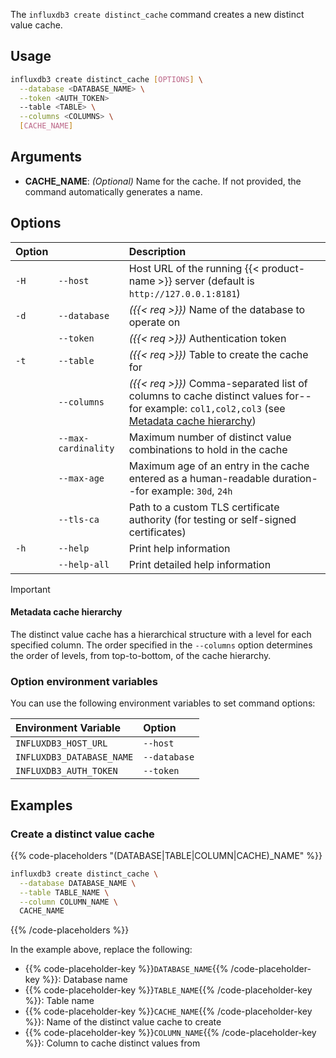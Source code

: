 
The `influxdb3 create distinct_cache` command creates a new distinct value cache.

## Usage

<!--pytest.mark.skip-->

```bash
influxdb3 create distinct_cache [OPTIONS] \
  --database <DATABASE_NAME> \
  --token <AUTH_TOKEN>
  --table <TABLE> \
  --columns <COLUMNS> \
  [CACHE_NAME]
```

## Arguments

- **CACHE_NAME**: _(Optional)_ Name for the cache.
  If not provided, the command automatically generates a name.

## Options

| Option |                     | Description                                                                                                                                                             |
| :----- | :------------------ | :---------------------------------------------------------------------------------------------------------------------------------------------------------------------- |
| `-H`   | `--host`            | Host URL of the running {{< product-name >}} server (default is `http://127.0.0.1:8181`)                                                                                |
| `-d`   | `--database`        | _({{< req >}})_ Name of the database to operate on                                                                                                                      |
|        | `--token`           | _({{< req >}})_ Authentication token                                                                                                                                    |
| `-t`   | `--table`           | _({{< req >}})_ Table to create the cache for                                                                                                                           |
|        | `--columns`         | _({{< req >}})_ Comma-separated list of columns to cache distinct values for--for example: `col1,col2,col3` (see [Metadata cache hierarchy](#metadata-cache-hierarchy)) |
|        | `--max-cardinality` | Maximum number of distinct value combinations to hold in the cache                                                                                                      |
|        | `--max-age`         | Maximum age of an entry in the cache entered as a human-readable duration--for example: `30d`, `24h`                                                                    |
|        | `--tls-ca`          | Path to a custom TLS certificate authority (for testing or self-signed certificates)                                                                                    |
| `-h`   | `--help`            | Print help information                                                                                                                                                  |
|        | `--help-all`        | Print detailed help information                                                                                                                                         |

> [!Important]
>
> #### Metadata cache hierarchy
>
> The distinct value cache has a hierarchical structure with a level for each specified column.
> The order specified in the `--columns` option determines the order of levels,
> from top-to-bottom, of the cache hierarchy.

### Option environment variables

You can use the following environment variables to set command options:

| Environment Variable      | Option       |
| :------------------------ | :----------- |
| `INFLUXDB3_HOST_URL`      | `--host`     |
| `INFLUXDB3_DATABASE_NAME` | `--database` |
| `INFLUXDB3_AUTH_TOKEN`    | `--token`    |

## Examples

### Create a distinct value cache

{{% code-placeholders "(DATABASE|TABLE|COLUMN|CACHE)_NAME" %}}

<!--pytest.mark.skip-->

```bash
influxdb3 create distinct_cache \
  --database DATABASE_NAME \
  --table TABLE_NAME \
  --column COLUMN_NAME \
  CACHE_NAME
```

{{% /code-placeholders %}}

In the example above, replace the following:

- {{% code-placeholder-key %}}`DATABASE_NAME`{{% /code-placeholder-key %}}:
  Database name
- {{% code-placeholder-key %}}`TABLE_NAME`{{% /code-placeholder-key %}}: 
  Table name
- {{% code-placeholder-key %}}`CACHE_NAME`{{% /code-placeholder-key %}}: 
  Name of the distinct value cache to create
- {{% code-placeholder-key %}}`COLUMN_NAME`{{% /code-placeholder-key %}}: Column to cache distinct values from



